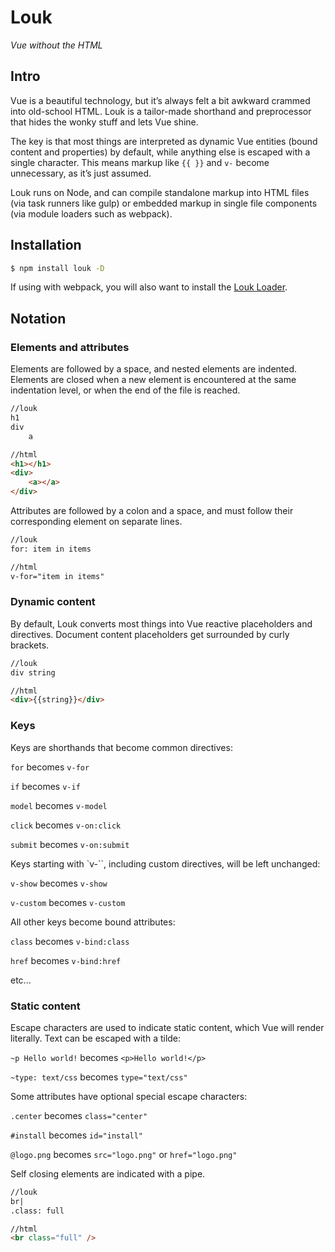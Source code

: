 # Louk
_Vue without the HTML_

## Intro

Vue is a beautiful technology, but it’s always felt a bit awkward crammed into old-school HTML. Louk is a tailor-made shorthand and preprocessor that hides the wonky stuff and lets Vue shine.

The key is that most things are interpreted as dynamic Vue entities (bound content and properties) by default, while anything else is escaped with a single character. This means markup like `{{ }}` and `v-` become unnecessary, as it’s just assumed.

Louk runs on Node, and can compile standalone markup into HTML files (via task runners like gulp) or embedded markup in single file components (via module loaders such as webpack).

## Installation
```sh
$ npm install louk -D
```
If using with webpack, you will also want to install the [Louk Loader](https://github.com/agorischek/louk-loader).

## Notation

### Elements and attributes

Elements are followed by a space, and nested elements are indented. Elements are closed when a new element is encountered at the same indentation level, or when the end of the file is reached.
```html
//louk
h1
div
    a

//html
<h1></h1>
<div>
    <a></a>
</div>
```

Attributes are followed by a colon and a space, and must follow their corresponding element on separate lines.
```html
//louk
for: item in items

//html
v-for="item in items"
```
### Dynamic content

By default, Louk converts most things into Vue reactive placeholders and directives. Document content placeholders get surrounded by curly brackets.
```html
//louk
div string

//html
<div>{{string}}</div>
```

### Keys
Keys are shorthands that become common directives:

`for` becomes `v-for`

`if` becomes `v-if`

`model` becomes `v-model`

`click` becomes `v-on:click`

`submit` becomes `v-on:submit`

Keys starting with `v-``, including custom directives, will be left unchanged:

`v-show` becomes `v-show`

`v-custom` becomes `v-custom`

All other keys become bound attributes:

`class` becomes `v-bind:class`

`href` becomes `v-bind:href`

etc...

### Static content

Escape characters are used to indicate static content, which Vue will render literally. Text can be escaped with a tilde:

`~p Hello world!` becomes `<p>Hello world!</p>`

`~type: text/css` becomes `type="text/css"`

Some attributes have optional special escape characters:

`.center` becomes `class="center"`

`#install` becomes `id="install"`

`@logo.png` becomes `src="logo.png"` or `href="logo.png"`

Self closing elements are indicated with a pipe.
```html
//louk
br|
.class: full

//html
<br class="full" />
```
